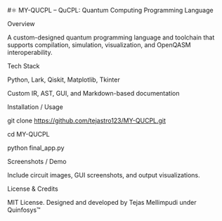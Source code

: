 #⚛️ MY-QUCPL – QuCPL: Quantum Computing Programming Language

Overview

A custom-designed quantum programming language and toolchain that supports compilation, simulation, visualization, and OpenQASM interoperability.

Tech Stack

Python, Lark, Qiskit, Matplotlib, Tkinter

Custom IR, AST, GUI, and Markdown-based documentation

Installation / Usage

git clone https://github.com/tejastro123/MY-QUCPL.git

cd MY-QUCPL

python final_app.py

Screenshots / Demo

Include circuit images, GUI screenshots, and output visualizations.

License & Credits

MIT License. Designed and developed by Tejas Mellimpudi under Quinfosys™
 
